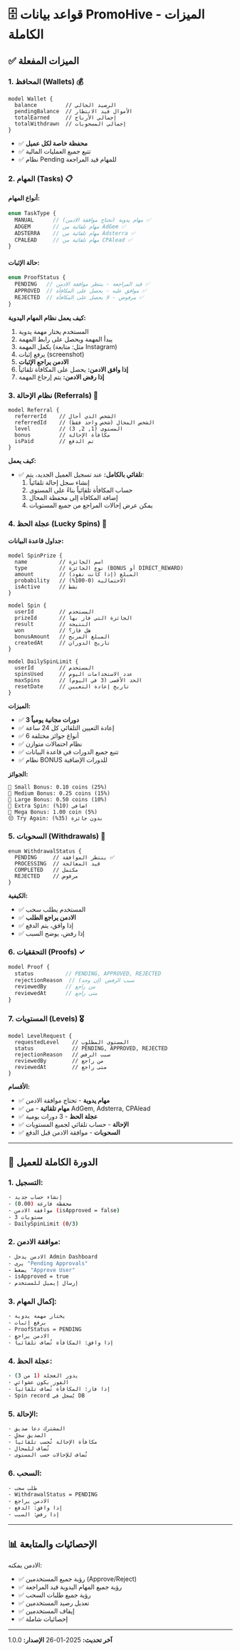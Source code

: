 # 🗄️ قواعد بيانات PromoHive - الميزات الكاملة

## ✅ الميزات المفعلة

### 1. **المحافظ (Wallets)** 💰
```prisma
model Wallet {
  balance         // الرصيد الحالي
  pendingBalance  // الأموال قيد الانتظار
  totalEarned     // إجمالي الأرباح
  totalWithdrawn  // إجمالي المسحوبات
}
```
- ✅ **محفظة خاصة لكل عميل**
- ✅ تتبع جميع العمليات المالية
- ✅ نظام Pending للمهام قيد المراجعة

### 2. **المهام (Tasks)** 📋

#### **أنواع المهام:**
```typescript
enum TaskType {
  MANUAL      // مهام يدوية (تحتاج موافقة الادمن) ✅
  ADGEM       // مهام تلقائية من AdGem ✅
  ADSTERRA    // مهام تلقائية من Adsterra ✅
  CPALEAD     // مهام تلقائية من CPAlead ✅
}
```

#### **حالة الإثبات:**
```typescript
enum ProofStatus {
  PENDING   // قيد المراجعة - ينتظر موافقة الادمن ✅
  APPROVED  // موافق عليه - يحصل على المكافأة ✅
  REJECTED  // مرفوض - لا يحصل على المكافأة ✅
}
```

**كيف يعمل نظام المهام اليدوية:**
1. المستخدم يختار مهمة يدوية
2. يبدأ المهمة ويحصل على رابط المهمة
3. يكمل المهمة (مثل: متابعة Instagram)
4. يرفع إثبات (screenshot)
5. **الادمن يراجع الإثبات**
6. **إذا وافق الادمن:** يحصل على المكافأة تلقائياً
7. **إذا رفض الادمن:** يتم إرجاع المهمة

### 3. **نظام الإحالة (Referrals)** 🔗
```prisma
model Referral {
  referrerId    // الشخص الذي أحال
  referredId    // الشخص المحال (شخص واحد فقط)
  level         // المستوى (1, 2, 3)
  bonus         // مكافأة الإحالة
  isPaid        // تم الدفع
}
```

**كيف يعمل:**
- ✅ **تلقائي بالكامل:** عند تسجيل العميل الجديد، يتم:
  1. إنشاء سجل إحالة تلقائياً
  2. حساب المكافأة تلقائياً بناءً على المستوى
  3. إضافة المكافأة إلى محفظة المحال
  4. يمكن عرض إحالات المراجع من جميع المستويات

### 4. **عجلة الحظ (Lucky Spins)** 🎰

#### **جداول قاعدة البيانات:**
```prisma
model SpinPrize {
  name          // اسم الجائزة
  type          // نوع الجائزة (BONUS أو DIRECT_REWARD)
  amount        // المبلغ (إذا كانت نقود)
  probability   // الاحتمالية (0-100%)
  isActive      // نشط
}

model Spin {
  userId        // المستخدم
  prizeId       // الجائزة التي فاز بها
  result        // النتيجة
  won           // هل فاز؟
  bonusAmount   // المبلغ المربح
  createdAt     // تاريخ الدوران
}

model DailySpinLimit {
  userId        // المستخدم
  spinsUsed     // عدد الاستخدامات اليوم
  maxSpins      // الحد الأقصى (3 في اليوم)
  resetDate     // تاريخ إعادة التعيين
}
```

**الميزات:**
- ✅ **3 دورات مجانية يومياً**
- ✅ إعادة التعيين التلقائي كل 24 ساعة
- ✅ 6 أنواع جوائز مختلفة
- ✅ نظام احتمالات متوازن
- ✅ تتبع جميع الدورات في قاعدة البيانات
- ✅ نظام BONUS للدورات الإضافية

**الجوائز:**
```
🎁 Small Bonus: 0.10 coins (25%)
🎁 Medium Bonus: 0.25 coins (15%)
🎁 Large Bonus: 0.50 coins (10%)
🌟 Extra Spin: اضافي (10%)
💎 Mega Bonus: 1.00 coin (5%)
😔 Try Again: بدون جائزة (35%)
```

### 5. **السحوبات (Withdrawals)** 💸
```prisma
enum WithdrawalStatus {
  PENDING     // ينتظر الموافقة ✅
  PROCESSING  // قيد المعالجة
  COMPLETED   // مكتمل
  REJECTED    // مرفوض
}
```

**الكيفية:**
- ✅ المستخدم يطلب سحب
- ✅ **الادمن يراجع الطلب**
- ✅ إذا وافق، يتم الدفع
- ✅ إذا رفض، يوضح السبب

### 6. **التحققيات (Proofs)** ✓
```typescript
model Proof {
  status          // PENDING, APPROVED, REJECTED
  rejectionReason  // سبب الرفض (إن وجد)
  reviewedBy      // من راجع
  reviewedAt      // متى راجع
}
```

### 7. **المستويات (Levels)** 🎖️
```prisma
model LevelRequest {
  requestedLevel    // المستوى المطلوب
  status            // PENDING, APPROVED, REJECTED
  rejectionReason   // سبب الرفض
  reviewedBy        // من راجع
  reviewedAt        // متى راجع
}
```

**الأقسام:**
- ✅ **مهام يدوية** - تحتاج موافقة الادمن
- ✅ **مهام تلقائية** - من AdGem, Adsterra, CPAlead
- ✅ **عجلة الحظ** - 3 دورات يومية
- ✅ **الإحالة** - حساب تلقائي لجميع المستويات
- ✅ **السحوبات** - موافقة الادمن قبل الدفع

---

## 🔄 الدورة الكاملة للعميل

### 1. **التسجيل:**
```bash
- إنشاء حساب جديد
- محفظة فارغة (0.00)
- موافقة الادمن (isApproved = false)
- 3 مستويات
- DailySpinLimit (0/3)
```

### 2. **موافقة الادمن:**
```bash
- الادمن يدخل Admin Dashboard
- يرى "Pending Approvals"
- يضغط "Approve User"
- isApproved = true
- إرسال إيميل للمستخدم
```

### 3. **إكمال المهام:**
```bash
- يختار مهمة يدوية
- يرفع إثبات
- ProofStatus = PENDING
- الادمن يراجع
- إذا وافق: المكافأة تُضاف تلقائياً
```

### 4. **عجلة الحظ:**
```bash
- يدور العجلة (1 من 3)
- الفوز يكون عشوائي
- إذا فاز: المكافأة تُضاف تلقائياً
- Spin record يُسجل في DB
```

### 5. **الإحالة:**
```bash
- المشترك دعا صديق
- الصديق سجل
- مكافأة الإحالة تُحسب تلقائياً
- تُضاف للمحال
- تُضاف للإحالات حسب المستوى
```

### 6. **السحب:**
```bash
- طلب سحب
- WithdrawalStatus = PENDING
- الادمن يراجع
- إذا وافق: الدفع
- إذا رفض: السبب
```

---

## 📊 الإحصائيات والمتابعة

الادمن يمكنه:
- ✅ رؤية جميع المستخدمين (Approve/Reject)
- ✅ رؤية جميع المهام اليدوية قيد المراجعة
- ✅ رؤية جميع طلبات السحب
- ✅ تعديل رصيد المستخدمين
- ✅ إيقاف المستخدمين
- ✅ إحصائيات شاملة

---

**آخر تحديث:** 2025-01-26
**الإصدار:** 1.0.0
